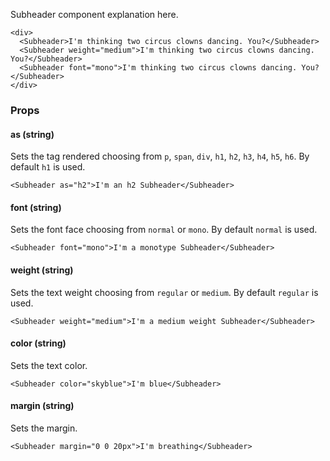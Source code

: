 Subheader component explanation here.

```react
<div>
  <Subheader>I'm thinking two circus clowns dancing. You?</Subheader>
  <Subheader weight="medium">I'm thinking two circus clowns dancing. You?</Subheader>
  <Subheader font="mono">I'm thinking two circus clowns dancing. You?</Subheader>
</div>
```

### Props

#### **as** (string)

Sets the tag rendered choosing from `p`, `span`, `div`, `h1`, `h2`, `h3`, `h4`, `h5`, `h6`. By default `h1` is used.

```code
<Subheader as="h2">I'm an h2 Subheader</Subheader>
```

#### **font** (string)

Sets the font face choosing from `normal` or `mono`. By default `normal` is used.

```code
<Subheader font="mono">I'm a monotype Subheader</Subheader>
```

#### **weight** (string)

Sets the text weight choosing from `regular` or `medium`. By default `regular` is used.

```code
<Subheader weight="medium">I'm a medium weight Subheader</Subheader>
```

#### **color** (string)

Sets the text color.

```code
<Subheader color="skyblue">I'm blue</Subheader>
```

#### **margin** (string)

Sets the margin.

```code
<Subheader margin="0 0 20px">I'm breathing</Subheader>
```
